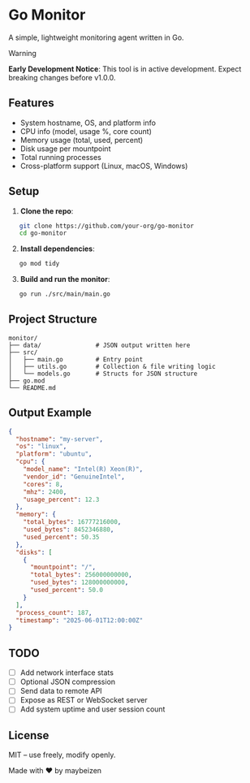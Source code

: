 # Go Monitor

A simple, lightweight monitoring agent written in Go.

> [!WARNING]
> **Early Development Notice**:
> This tool is in active development. Expect breaking changes before v1.0.0.

## Features

- System hostname, OS, and platform info
- CPU info (model, usage %, core count)
- Memory usage (total, used, percent)
- Disk usage per mountpoint
- Total running processes
- Cross-platform support (Linux, macOS, Windows)

## Setup

1. **Clone the repo**:

```bash
   git clone https://github.com/your-org/go-monitor
   cd go-monitor
````

2. **Install dependencies**:

```bash
   go mod tidy
```

3. **Build and run the monitor**:

```bash
   go run ./src/main/main.go
```


## Project Structure

```
monitor/
├── data/               # JSON output written here
├── src/
│   ├── main.go         # Entry point
│   ├── utils.go        # Collection & file writing logic
│   └── models.go       # Structs for JSON structure
├── go.mod
└── README.md
```


## Output Example

```json
{
  "hostname": "my-server",
  "os": "linux",
  "platform": "ubuntu",
  "cpu": {
    "model_name": "Intel(R) Xeon(R)",
    "vendor_id": "GenuineIntel",
    "cores": 8,
    "mhz": 2400,
    "usage_percent": 12.3
  },
  "memory": {
    "total_bytes": 16777216000,
    "used_bytes": 8452346880,
    "used_percent": 50.35
  },
  "disks": [
    {
      "mountpoint": "/",
      "total_bytes": 256000000000,
      "used_bytes": 128000000000,
      "used_percent": 50.0
    }
  ],
  "process_count": 187,
  "timestamp": "2025-06-01T12:00:00Z"
}
```

## TODO

* [ ] Add network interface stats
* [ ] Optional JSON compression
* [ ] Send data to remote API
* [ ] Expose as REST or WebSocket server
* [ ] Add system uptime and user session count

## License

MIT – use freely, modify openly.

Made with ❤️ by maybeizen
